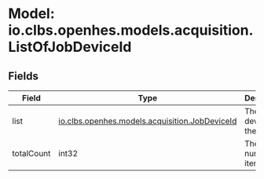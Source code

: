 # Model: io.clbs.openhes.models.acquisition.ListOfJobDeviceId

## Fields

| Field | Type | Description |
| --- | --- | --- |
| list | [io.clbs.openhes.models.acquisition.JobDeviceId](model-io-clbs-openhes-models-acquisition-jobdeviceid.md) | The list of devices in the bulk. |
| totalCount | int32 | The total number of items. |

